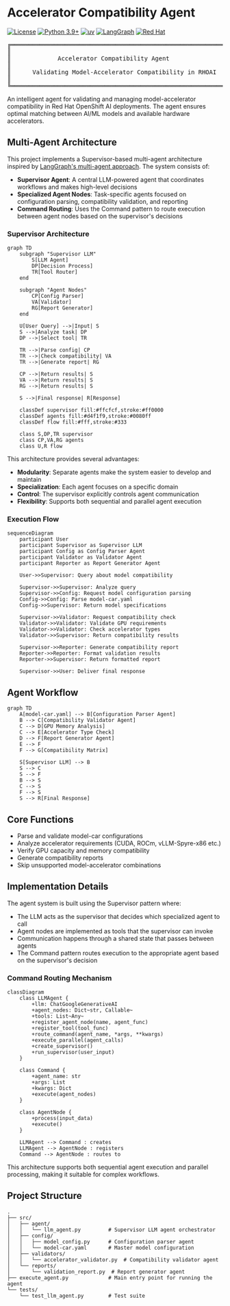 # Accelerator Compatibility Agent

[![License](https://img.shields.io/badge/License-Apache%202.0-blue.svg)](https://opensource.org/licenses/Apache-2.0)
[![Python 3.9+](https://img.shields.io/badge/python-3.9+-blue.svg)](https://www.python.org/downloads/)
[![uv](https://img.shields.io/badge/uv-package%20manager-blueviolet)](https://github.com/astral-sh/uv)
[![LangGraph](https://img.shields.io/badge/Inspired%20by-LangGraph-orange)](https://langchain-ai.github.io/langgraph/)
[![Red Hat](https://img.shields.io/badge/Red%20Hat-OpenShift%20AI-red)](https://www.redhat.com/en/technologies/cloud-computing/openshift/openshift-ai)

<div align="center">
<pre>
╔═══════════════════════════════════════════════════════════════╗
║                                                               ║
║             Accelerator Compatibility Agent                   ║
║                                                              ║
║      Validating Model-Accelerator Compatibility in RHOAI     ║
║                                                              ║
╚═══════════════════════════════════════════════════════════════╝
</pre>
</div>

An intelligent agent for validating and managing model-accelerator compatibility in Red Hat OpenShift AI deployments. The agent ensures optimal matching between AI/ML models and available hardware accelerators.

## Multi-Agent Architecture

This project implements a Supervisor-based multi-agent architecture inspired by [LangGraph's multi-agent approach](https://langchain-ai.github.io/langgraph/concepts/multi_agent/). The system consists of:

- **Supervisor Agent**: A central LLM-powered agent that coordinates workflows and makes high-level decisions
- **Specialized Agent Nodes**: Task-specific agents focused on configuration parsing, compatibility validation, and reporting
- **Command Routing**: Uses the Command pattern to route execution between agent nodes based on the supervisor's decisions

### Supervisor Architecture

```mermaid
graph TD
    subgraph "Supervisor LLM"
        S[LLM Agent]
        DP[Decision Process]
        TR[Tool Router]
    end
    
    subgraph "Agent Nodes"
        CP[Config Parser]
        VA[Validator]
        RG[Report Generator]
    end
    
    U[User Query] -->|Input| S
    S -->|Analyze task| DP
    DP -->|Select tool| TR
    
    TR -->|Parse config| CP
    TR -->|Check compatibility| VA
    TR -->|Generate report| RG
    
    CP -->|Return results| S
    VA -->|Return results| S
    RG -->|Return results| S
    
    S -->|Final response| R[Response]
    
    classDef supervisor fill:#ffcfcf,stroke:#ff0000
    classDef agents fill:#d4f1f9,stroke:#0080ff
    classDef flow fill:#fff,stroke:#333
    
    class S,DP,TR supervisor
    class CP,VA,RG agents
    class U,R flow
```

This architecture provides several advantages:
- **Modularity**: Separate agents make the system easier to develop and maintain
- **Specialization**: Each agent focuses on a specific domain
- **Control**: The supervisor explicitly controls agent communication
- **Flexibility**: Supports both sequential and parallel agent execution

### Execution Flow

```mermaid
sequenceDiagram
    participant User
    participant Supervisor as Supervisor LLM
    participant Config as Config Parser Agent
    participant Validator as Validator Agent
    participant Reporter as Report Generator Agent
    
    User->>Supervisor: Query about model compatibility
    
    Supervisor->>Supervisor: Analyze query
    Supervisor->>Config: Request model configuration parsing
    Config->>Config: Parse model-car.yaml
    Config->>Supervisor: Return model specifications
    
    Supervisor->>Validator: Request compatibility check
    Validator->>Validator: Validate GPU requirements
    Validator->>Validator: Check accelerator types
    Validator->>Supervisor: Return compatibility results
    
    Supervisor->>Reporter: Generate compatibility report
    Reporter->>Reporter: Format validation results
    Reporter->>Supervisor: Return formatted report
    
    Supervisor->>User: Deliver final response
```

## Agent Workflow

```mermaid
graph TD
    A[model-car.yaml] --> B[Configuration Parser Agent]
    B --> C[Compatibility Validator Agent]
    C --> D[GPU Memory Analysis]
    C --> E[Accelerator Type Check]
    D --> F[Report Generator Agent]
    E --> F
    F --> G[Compatibility Matrix]
    
    S[Supervisor LLM] --> B
    S --> C
    S --> F
    B --> S
    C --> S
    F --> S
    S --> R[Final Response]
```

## Core Functions

- Parse and validate model-car configurations
- Analyze accelerator requirements (CUDA, ROCm, vLLM-Spyre-x86 etc.)
- Verify GPU capacity and memory compatibility
- Generate compatibility reports
- Skip unsupported model-accelerator combinations

## Implementation Details

The agent system is built using the Supervisor pattern where:

- The LLM acts as the supervisor that decides which specialized agent to call
- Agent nodes are implemented as tools that the supervisor can invoke
- Communication happens through a shared state that passes between agents
- The Command pattern routes execution to the appropriate agent based on the supervisor's decision

### Command Routing Mechanism

```mermaid
classDiagram
    class LLMAgent {
        +llm: ChatGoogleGenerativeAI
        +agent_nodes: Dict~str, Callable~
        +tools: List~Any~
        +register_agent_node(name, agent_func)
        +register_tool(tool_func)
        +route_command(agent_name, *args, **kwargs)
        +execute_parallel(agent_calls)
        +create_supervisor()
        +run_supervisor(user_input)
    }
    
    class Command {
        +agent_name: str
        +args: List
        +kwargs: Dict
        +execute(agent_nodes)
    }
    
    class AgentNode {
        +process(input_data)
        +execute()
    }
    
    LLMAgent --> Command : creates
    LLMAgent --> AgentNode : registers
    Command --> AgentNode : routes to
```

This architecture supports both sequential agent execution and parallel processing, making it suitable for complex workflows.

## Project Structure

```
.
├── src/
│   ├── agent/
│   │   └── llm_agent.py         # Supervisor LLM agent orchestrator
│   ├── config/
│   │   ├── model_config.py      # Configuration parser agent
│   │   └── model-car.yaml       # Master model configuration
│   ├── validators/
│   │   └── accelerator_validator.py  # Compatibility validator agent
│   └── reports/
│       └── validation_report.py  # Report generator agent
├── execute_agent.py             # Main entry point for running the agent
└── tests/
    └── test_llm_agent.py        # Test suite
